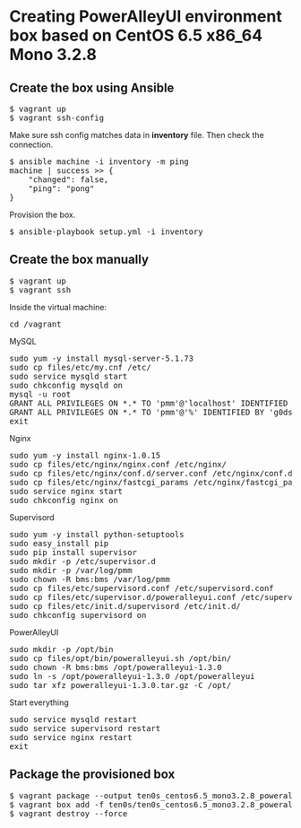 # Creating PowerAlleyUI environment box based on CentOS 6.5 x86_64 Mono 3.2.8

## Create the box using Ansible

<pre>
$ vagrant up
$ vagrant ssh-config
</pre>

Make sure ssh config matches data in **inventory** file.
Then check the connection.

<pre>
$ ansible machine -i inventory -m ping
machine | success >> {
    "changed": false,
    "ping": "pong"
}
</pre>

Provision the box.

<pre>
$ ansible-playbook setup.yml -i inventory
</pre>

## Create the box manually

<pre>
$ vagrant up
$ vagrant ssh
</pre>

Inside the virtual machine:

<pre>
cd /vagrant
</pre>

MySQL

<pre>
sudo yum -y install mysql-server-5.1.73
sudo cp files/etc/my.cnf /etc/
sudo service mysqld start
sudo chkconfig mysqld on
mysql -u root
GRANT ALL PRIVILEGES ON *.* TO 'pmm'@'localhost' IDENTIFIED BY 'g0ds4v3th3Qu33n' WITH GRANT OPTION;
GRANT ALL PRIVILEGES ON *.* TO 'pmm'@'%' IDENTIFIED BY 'g0ds4v3th3Qu33n' WITH GRANT OPTION;
exit
</pre>

Nginx

<pre>
sudo yum -y install nginx-1.0.15
sudo cp files/etc/nginx/nginx.conf /etc/nginx/
sudo cp files/etc/nginx/conf.d/server.conf /etc/nginx/conf.d/
sudo cp files/etc/nginx/fastcgi_params /etc/nginx/fastcgi_params
sudo service nginx start
sudo chkconfig nginx on
</pre>

Supervisord

<pre>
sudo yum -y install python-setuptools
sudo easy_install pip
sudo pip install supervisor
sudo mkdir -p /etc/supervisor.d
sudo mkdir -p /var/log/pmm
sudo chown -R bms:bms /var/log/pmm
sudo cp files/etc/supervisord.conf /etc/supervisord.conf
sudo cp files/etc/supervisor.d/poweralleyui.conf /etc/supervisor.d/
sudo cp files/etc/init.d/supervisord /etc/init.d/
sudo chkconfig supervisord on
</pre>

PowerAlleyUI

<pre>
sudo mkdir -p /opt/bin
sudo cp files/opt/bin/poweralleyui.sh /opt/bin/
sudo chown -R bms:bms /opt/poweralleyui-1.3.0
sudo ln -s /opt/poweralleyui-1.3.0 /opt/poweralleyui
sudo tar xfz poweralleyui-1.3.0.tar.gz -C /opt/
</pre>

Start everything

<pre>
sudo service mysqld restart
sudo service supervisord restart
sudo service nginx restart
exit
</pre>

## Package the provisioned box

<pre>
$ vagrant package --output ten0s_centos6.5_mono3.2.8_poweralleyui_x86_64.box
$ vagrant box add -f ten0s/ten0s_centos6.5_mono3.2.8_poweralleyui_x86_64 ./ten0s_centos6.5_mono3.2.8_poweralleyui_x86_64.box
$ vagrant destroy --force
</pre>
